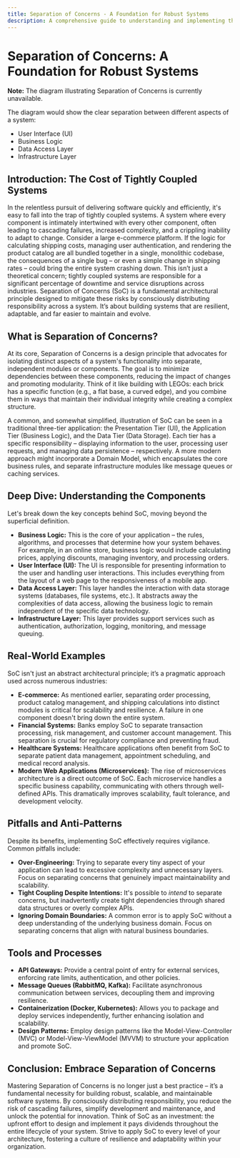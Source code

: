 ```yaml
---
title: Separation of Concerns - A Foundation for Robust Systems
description: A comprehensive guide to understanding and implementing the Separation of Concerns principle for building resilient, adaptable, and maintainable software systems
---
```


# Separation of Concerns: A Foundation for Robust Systems

**Note:** The diagram illustrating Separation of Concerns is currently unavailable.

The diagram would show the clear separation between different aspects of a system:
- User Interface (UI)
- Business Logic
- Data Access Layer
- Infrastructure Layer

## Introduction: The Cost of Tightly Coupled Systems

In the relentless pursuit of delivering software quickly and efficiently, it's easy to fall into the trap of tightly coupled systems. A system where every component is intimately intertwined with every other component, often leading to cascading failures, increased complexity, and a crippling inability to adapt to change.  Consider a large e-commerce platform. If the logic for calculating shipping costs, managing user authentication, and rendering the product catalog are all bundled together in a single, monolithic codebase, the consequences of a single bug – or even a simple change in shipping rates – could bring the entire system crashing down. This isn’t just a theoretical concern; tightly coupled systems are responsible for a significant percentage of downtime and service disruptions across industries. Separation of Concerns (SoC) is a fundamental architectural principle designed to mitigate these risks by consciously distributing responsibility across a system. It’s about building systems that are resilient, adaptable, and far easier to maintain and evolve.

## What is Separation of Concerns?

At its core, Separation of Concerns is a design principle that advocates for isolating distinct aspects of a system's functionality into separate, independent modules or components. The goal is to minimize dependencies between these components, reducing the impact of changes and promoting modularity.  Think of it like building with LEGOs: each brick has a specific function (e.g., a flat base, a curved edge), and you combine them in ways that maintain their individual integrity while creating a complex structure.

A common, and somewhat simplified, illustration of SoC can be seen in a traditional three-tier application: the Presentation Tier (UI), the Application Tier (Business Logic), and the Data Tier (Data Storage). Each tier has a specific responsibility – displaying information to the user, processing user requests, and managing data persistence – respectively.  A more modern approach might incorporate a Domain Model, which encapsulates the core business rules, and separate infrastructure modules like message queues or caching services.

## Deep Dive: Understanding the Components

Let's break down the key concepts behind SoC, moving beyond the superficial definition.

* **Business Logic:** This is the core of your application – the rules, algorithms, and processes that determine how your system behaves.  For example, in an online store, business logic would include calculating prices, applying discounts, managing inventory, and processing orders.
* **User Interface (UI):**  The UI is responsible for presenting information to the user and handling user interactions. This includes everything from the layout of a web page to the responsiveness of a mobile app.
* **Data Access Layer:** This layer handles the interaction with data storage systems (databases, file systems, etc.). It abstracts away the complexities of data access, allowing the business logic to remain independent of the specific data technology.
* **Infrastructure Layer:** This layer provides support services such as authentication, authorization, logging, monitoring, and message queuing.

## Real-World Examples

SoC isn't just an abstract architectural principle; it’s a pragmatic approach used across numerous industries:

* **E-commerce:** As mentioned earlier, separating order processing, product catalog management, and shipping calculations into distinct modules is critical for scalability and resilience. A failure in one component doesn't bring down the entire system.
* **Financial Systems:** Banks employ SoC to separate transaction processing, risk management, and customer account management. This separation is crucial for regulatory compliance and preventing fraud.
* **Healthcare Systems:**  Healthcare applications often benefit from SoC to separate patient data management, appointment scheduling, and medical record analysis.
* **Modern Web Applications (Microservices):**  The rise of microservices architecture is a direct outcome of SoC. Each microservice handles a specific business capability, communicating with others through well-defined APIs. This dramatically improves scalability, fault tolerance, and development velocity.


##  Pitfalls and Anti-Patterns

Despite its benefits, implementing SoC effectively requires vigilance. Common pitfalls include:

* **Over-Engineering:**  Trying to separate every tiny aspect of your application can lead to excessive complexity and unnecessary layers.  Focus on separating concerns that genuinely impact maintainability and scalability.
* **Tight Coupling Despite Intentions:**  It's possible to *intend* to separate concerns, but inadvertently create tight dependencies through shared data structures or overly complex APIs.
* **Ignoring Domain Boundaries:** A common error is to apply SoC without a deep understanding of the underlying business domain.  Focus on separating concerns that align with natural business boundaries.

##  Tools and Processes

* **API Gateways:** Provide a central point of entry for external services, enforcing rate limits, authentication, and other policies.
* **Message Queues (RabbitMQ, Kafka):** Facilitate asynchronous communication between services, decoupling them and improving resilience.
* **Containerization (Docker, Kubernetes):** Allows you to package and deploy services independently, further enhancing isolation and scalability.
* **Design Patterns:** Employ design patterns like the Model-View-Controller (MVC) or Model-View-ViewModel (MVVM) to structure your application and promote SoC.

## Conclusion: Embrace Separation of Concerns

Mastering Separation of Concerns is no longer just a best practice – it’s a fundamental necessity for building robust, scalable, and maintainable software systems. By consciously distributing responsibility, you reduce the risk of cascading failures, simplify development and maintenance, and unlock the potential for innovation.  Think of SoC as an investment: the upfront effort to design and implement it pays dividends throughout the entire lifecycle of your system.  Strive to apply SoC to every level of your architecture, fostering a culture of resilience and adaptability within your organization.
